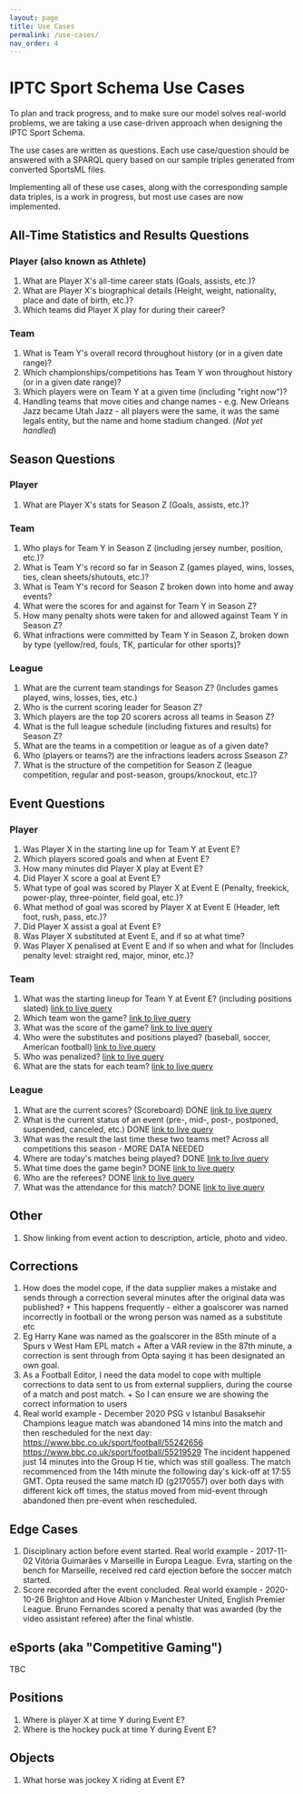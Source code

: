 ```yaml
---
layout: page
title: Use Cases
permalink: /use-cases/
nav_order: 4
---
```

# IPTC Sport Schema Use Cases

To plan and track progress, and to make sure our model solves real-world problems, we are taking a use case-driven approach when
designing the IPTC Sport Schema.

The use cases are written as questions. Each use case/question should be answered with a SPARQL query based on our sample triples generated from converted SportsML files. 

Implementing all of these use cases, along with the corresponding sample data triples, is a work in progress, but most use cases are now implemented.

## All-Time Statistics and Results Questions

### Player (also known as Athlete)
1. What are Player X's all-time career stats (Goals, assists, etc.)?
1. What are Player X's biographical details (Height, weight, nationality, place and date of birth, etc.)?
1. Which teams did Player X play for during their career?

### Team
1. What is Team Y's overall record throughout history (or in a given date range)?
1. Which championships/competitions has Team Y won throughout history (or in a given date range)?
1. Which players were on Team Y at a given time (including "right now")?
1. Handling teams that move cities and change names - e.g. New Orleans Jazz became Utah Jazz - all players were the same, it was the same legals entity, but the name and home stadium changed. (*Not yet handled*)

## Season Questions 

### Player
1. What are Player X's stats for Season Z (Goals, assists, etc.)?

### Team
1. Who plays for Team Y in Season Z (including jersey number, position, etc.)?
1. What is Team Y's record so far in Season Z (games played, wins, losses, ties, clean sheets/shutouts, etc.)?
1. What is Team Y's record for Season Z broken down into home and away events?
1. What were the scores for and against for Team Y in Season Z?
1. How many penalty shots were taken for and allowed against Team Y in Season Z?
1. What infractions were committed by Team Y in Season Z, broken down by type (yellow/red, fouls, TK, particular for other sports)?

### League
1. What are the current team standings for Season Z? (Includes games played, wins, losses, ties, etc.)
1. Who is the current scoring leader for Season Z?
1. Which players are the top 20 scorers across all teams in Season Z?
1. What is the full league schedule (including fixtures and results) for Season Z?
1. What are the teams in a competition or league as of a given date?
1. Who (players or teams?) are the infractions leaders across Sseason Z?
1. What is the structure of the competition for Season Z (league competition, regular and post-season, groups/knockout, etc.)?

## Event Questions 

### Player
1. Was Player X in the starting line up for Team Y at Event E?
1. Which players scored goals and when at Event E?
1. How many minutes did Player X play at Event E?
1. Did Player X score a goal at Event E?
1. What type of goal was scored by Player X at Event E (Penalty, freekick, power-play, three-pointer, field goal, etc.)?
1. What method of goal was scored by Player X at Event E (Header, left foot, rush, pass, etc.)?
1. Did Player X assist a goal at Event E?
1. Was Player X substituted at Event E, and if so at what time?
1. Was Player X penalised at Event E and if so when and what for (Includes penalty level: straight red, major, minor, etc.)?

### Team
1. What was the starting lineup for Team Y at Event E? (including positions slated)
[link to live query](http://sport.iptc.org/dataset.html?tab=query&ds=/sport#query=prefix+rdf%3A+%3Chttp%3A%2F%2Fwww.w3.org%2F1999%2F02%2F22-rdf-syntax-ns%23%3E%0Aprefix+rdfs%3A+%3Chttp%3A%2F%2Fwww.w3.org%2F2000%2F01%2Frdf-schema%23%3E%0Aprefix+sport%3A+%3Chttp%3A%2F%2Fwww.iptc.org%2Fontologies%2FSport%2F%3E%0Aprefix+spstat%3A+%3Chttp%3A%2F%2Fcv.iptc.org%2Fnewscodes%2Fspstat%2F%3E%0Aprefix+spsocpos%3A+%3Cundefined%3E%0A%0A%23+Use+case%3A+Event+%2F+Team+%2F+1.+What+is+the+starting+lineup%3F+(including+position+slated)%0A%23+https%3A%2F%2Fgithub.com%2Fiptc%2Fsport-model%2Fwiki%2FUse-Cases%0ASELECT+%3FteamName+%3FplayerName+%3FplayerPos%0AWHERE+%7B+%0A++++%3Fevent+rdf%3Atype+sport%3AEvent+%3B%0A+++++++++++sport%3Aparticipation+%3Fplayerperf+.%0A++++%3Fplayerperf+sport%3AparticipationBy+%3Fplayer+%3B%0A++++++++++++++++rdf%3Atype+sport%3AIndividualParticipation+.%0A++++%3Fplayer+rdfs%3Alabel+%3FplayerName+%3B+%0A++++++++++++rdf%3Atype+sport%3AAthlete+.+%0A++++%3Fplayerperf+sport%3Astatus+%3Chttp%3A%2F%2Fcv.iptc.org%2Fnewscodes%2Fspperstatus%2Fstarter%3E+.%0A++++%3Fteam+sport%3Amembership+%3Fmembers+.+%0A++++%3Fmembers+sport%3AmembershipBy+%3Fplayer+%3B%0A+++++++++++++sport%3ApositionRegular+%3FplayerPos+%3B%0A+++++++++++++sport%3AmembershipOf+%3Fteam+.%0A++++%3Fteam+rdf%3Atype+sport%3ATeam+%3B%0A++++++++++rdfs%3Alabel+%3FteamName+.%0A%7D%0AORDER+BY+%3FteamName+%3FplayerName)
1. Which team won the game?
[link to live query](http://sport.iptc.org/dataset.html?tab=query&ds=/sport#query=prefix+rdf%3A+%3Chttp%3A%2F%2Fwww.w3.org%2F1999%2F02%2F22-rdf-syntax-ns%23%3E%0Aprefix+rdfs%3A+%3Chttp%3A%2F%2Fwww.w3.org%2F2000%2F01%2Frdf-schema%23%3E%0Aprefix+sport%3A+%3Chttp%3A%2F%2Fwww.iptc.org%2Fontologies%2FSport%2F%3E%0Aprefix+spstat%3A+%3Chttp%3A%2F%2Fcv.iptc.org%2Fnewscodes%2Fspstat%2F%3E%0Aprefix+spsocpos%3A+%3Cundefined%3E%0A%0A%23+Use+case%3A+Event+%2F+Team+%2F+1.+What+is+the+starting+lineup%3F+(including+position+slated)%0A%23+https%3A%2F%2Fgithub.com%2Fiptc%2Fsport-model%2Fwiki%2FUse-Cases%0ASELECT+%3FteamName+%3FplayerName+%3FplayerPos%0AWHERE+%7B+%0A++++%3Fevent+rdf%3Atype+sport%3AEvent+%3B%0A+++++++++++sport%3Aparticipation+%3Fplayerperf+.%0A++++%3Fplayerperf+sport%3AparticipationBy+%3Fplayer+%3B%0A++++++++++++++++rdf%3Atype+sport%3AIndividualParticipation+.%0A++++%3Fplayer+rdfs%3Alabel+%3FplayerName+%3B+%0A++++++++++++rdf%3Atype+sport%3AAthlete+.+%0A++++%3Fplayerperf+sport%3Astatus+%3Chttp%3A%2F%2Fcv.iptc.org%2Fnewscodes%2Fspperstatus%2Fstarter%3E+.%0A++++%3Fteam+sport%3Amembership+%3Fmembers+.+%0A++++%3Fmembers+sport%3AmembershipBy+%3Fplayer+%3B%0A+++++++++++++sport%3ApositionRegular+%3FplayerPos+%3B%0A+++++++++++++sport%3AmembershipOf+%3Fteam+.%0A++++%3Fteam+rdf%3Atype+sport%3ATeam+%3B%0A++++++++++rdfs%3Alabel+%3FteamName+.%0A%7D%0AORDER+BY+%3FteamName+%3FplayerName)
1. What was the score of the game? [link to live query](http://sport.iptc.org/dataset.html?tab=query&ds=/sport#query=prefix+rdf%3A+%3Chttp%3A%2F%2Fwww.w3.org%2F1999%2F02%2F22-rdf-syntax-ns%23%3E%0Aprefix+rdfs%3A+%3Chttp%3A%2F%2Fwww.w3.org%2F2000%2F01%2Frdf-schema%23%3E%0Aprefix+sport%3A+%3Chttp%3A%2F%2Fwww.iptc.org%2Fontologies%2FSport%2F%3E%0Aprefix+spstat%3A+%3Chttp%3A%2F%2Fcv.iptc.org%2Fnewscodes%2Fspstat%2F%3E%0Aprefix+spsocpos%3A+%3Cundefined%3E%0A%0A%23+Use+case%3A+Event+%2F+Team+%2F+1.+What+is+the+starting+lineup%3F+(including+position+slated)%0A%23+https%3A%2F%2Fgithub.com%2Fiptc%2Fsport-model%2Fwiki%2FUse-Cases%0ASELECT+%3FteamName+%3FplayerName+%3FplayerPos%0AWHERE+%7B+%0A++++%3Fevent+rdf%3Atype+sport%3AEvent+%3B%0A+++++++++++sport%3Aparticipation+%3Fplayerperf+.%0A++++%3Fplayerperf+sport%3AparticipationBy+%3Fplayer+%3B%0A++++++++++++++++rdf%3Atype+sport%3AIndividualParticipation+.%0A++++%3Fplayer+rdfs%3Alabel+%3FplayerName+%3B+%0A++++++++++++rdf%3Atype+sport%3AAthlete+.+%0A++++%3Fplayerperf+sport%3Astatus+%3Chttp%3A%2F%2Fcv.iptc.org%2Fnewscodes%2Fspperstatus%2Fstarter%3E+.%0A++++%3Fteam+sport%3Amembership+%3Fmembers+.+%0A++++%3Fmembers+sport%3AmembershipBy+%3Fplayer+%3B%0A+++++++++++++sport%3ApositionRegular+%3FplayerPos+%3B%0A+++++++++++++sport%3AmembershipOf+%3Fteam+.%0A++++%3Fteam+rdf%3Atype+sport%3ATeam+%3B%0A++++++++++rdfs%3Alabel+%3FteamName+.%0A%7D%0AORDER+BY+%3FteamName+%3FplayerName)
1. Who were the substitutes and positions played? (baseball, soccer, American football) [link to live query](http://sport.iptc.org/dataset.html?tab=query&ds=/sport#query=prefix+rdf%3A+%3Chttp%3A%2F%2Fwww.w3.org%2F1999%2F02%2F22-rdf-syntax-ns%23%3E%0Aprefix+rdfs%3A+%3Chttp%3A%2F%2Fwww.w3.org%2F2000%2F01%2Frdf-schema%23%3E%0Aprefix+sport%3A+%3Chttp%3A%2F%2Fwww.iptc.org%2Fontologies%2FSport%2F%3E%0Aprefix+spstat%3A+%3Chttp%3A%2F%2Fcv.iptc.org%2Fnewscodes%2Fspstat%2F%3E%0Aprefix+spsocpos%3A+%3Cundefined%3E%0A%0A%23+Use+case%3A+Event+%2F+Team+%2F+1.+What+is+the+starting+lineup%3F+(including+position+slated)%0A%23+https%3A%2F%2Fgithub.com%2Fiptc%2Fsport-model%2Fwiki%2FUse-Cases%0ASELECT+%3FteamName+%3FplayerName+%3FplayerPos%0AWHERE+%7B+%0A++++%3Fevent+rdf%3Atype+sport%3AEvent+%3B%0A+++++++++++sport%3Aparticipation+%3Fplayerperf+.%0A++++%3Fplayerperf+sport%3AparticipationBy+%3Fplayer+%3B%0A++++++++++++++++rdf%3Atype+sport%3AIndividualParticipation+.%0A++++%3Fplayer+rdfs%3Alabel+%3FplayerName+%3B+%0A++++++++++++rdf%3Atype+sport%3AAthlete+.+%0A++++%3Fplayerperf+sport%3Astatus+%3Chttp%3A%2F%2Fcv.iptc.org%2Fnewscodes%2Fspperstatus%2Fstarter%3E+.%0A++++%3Fteam+sport%3Amembership+%3Fmembers+.+%0A++++%3Fmembers+sport%3AmembershipBy+%3Fplayer+%3B%0A+++++++++++++sport%3ApositionRegular+%3FplayerPos+%3B%0A+++++++++++++sport%3AmembershipOf+%3Fteam+.%0A++++%3Fteam+rdf%3Atype+sport%3ATeam+%3B%0A++++++++++rdfs%3Alabel+%3FteamName+.%0A%7D%0AORDER+BY+%3FteamName+%3FplayerName)
1. Who was penalized? [link to live query](http://sport.iptc.org/dataset.html?tab=query&ds=/sport#query=prefix+rdf%3A+%3Chttp%3A%2F%2Fwww.w3.org%2F1999%2F02%2F22-rdf-syntax-ns%23%3E%0Aprefix+rdfs%3A+%3Chttp%3A%2F%2Fwww.w3.org%2F2000%2F01%2Frdf-schema%23%3E%0Aprefix+sport%3A+%3Chttp%3A%2F%2Fwww.iptc.org%2Fontologies%2FSport%2F%3E%0Aprefix+spstat%3A+%3Chttp%3A%2F%2Fcv.iptc.org%2Fnewscodes%2Fspstat%2F%3E%0Aprefix+spsocpos%3A+%3Cundefined%3E%0A%0A%23+Use+case%3A+Event+%2F+Team+%2F+1.+What+is+the+starting+lineup%3F+(including+position+slated)%0A%23+https%3A%2F%2Fgithub.com%2Fiptc%2Fsport-model%2Fwiki%2FUse-Cases%0ASELECT+%3FteamName+%3FplayerName+%3FplayerPos%0AWHERE+%7B+%0A++++%3Fevent+rdf%3Atype+sport%3AEvent+%3B%0A+++++++++++sport%3Aparticipation+%3Fplayerperf+.%0A++++%3Fplayerperf+sport%3AparticipationBy+%3Fplayer+%3B%0A++++++++++++++++rdf%3Atype+sport%3AIndividualParticipation+.%0A++++%3Fplayer+rdfs%3Alabel+%3FplayerName+%3B+%0A++++++++++++rdf%3Atype+sport%3AAthlete+.+%0A++++%3Fplayerperf+sport%3Astatus+%3Chttp%3A%2F%2Fcv.iptc.org%2Fnewscodes%2Fspperstatus%2Fstarter%3E+.%0A++++%3Fteam+sport%3Amembership+%3Fmembers+.+%0A++++%3Fmembers+sport%3AmembershipBy+%3Fplayer+%3B%0A+++++++++++++sport%3ApositionRegular+%3FplayerPos+%3B%0A+++++++++++++sport%3AmembershipOf+%3Fteam+.%0A++++%3Fteam+rdf%3Atype+sport%3ATeam+%3B%0A++++++++++rdfs%3Alabel+%3FteamName+.%0A%7D%0AORDER+BY+%3FteamName+%3FplayerName)
1. What are the stats for each team? [link to live query](http://sport.iptc.org/dataset.html?tab=query&ds=/sport#query=prefix+rdf%3A+%3Chttp%3A%2F%2Fwww.w3.org%2F1999%2F02%2F22-rdf-syntax-ns%23%3E%0Aprefix+rdfs%3A+%3Chttp%3A%2F%2Fwww.w3.org%2F2000%2F01%2Frdf-schema%23%3E%0Aprefix+sport%3A+%3Chttp%3A%2F%2Fwww.iptc.org%2Fontologies%2FSport%2F%3E%0Aprefix+spstat%3A+%3Chttp%3A%2F%2Fcv.iptc.org%2Fnewscodes%2Fspstat%2F%3E%0Aprefix+spsocpos%3A+%3Cundefined%3E%0A%0A%23+Use+case%3A+Event+%2F+Team+%2F+1.+What+is+the+starting+lineup%3F+(including+position+slated)%0A%23+https%3A%2F%2Fgithub.com%2Fiptc%2Fsport-model%2Fwiki%2FUse-Cases%0ASELECT+%3FteamName+%3FplayerName+%3FplayerPos%0AWHERE+%7B+%0A++++%3Fevent+rdf%3Atype+sport%3AEvent+%3B%0A+++++++++++sport%3Aparticipation+%3Fplayerperf+.%0A++++%3Fplayerperf+sport%3AparticipationBy+%3Fplayer+%3B%0A++++++++++++++++rdf%3Atype+sport%3AIndividualParticipation+.%0A++++%3Fplayer+rdfs%3Alabel+%3FplayerName+%3B+%0A++++++++++++rdf%3Atype+sport%3AAthlete+.+%0A++++%3Fplayerperf+sport%3Astatus+%3Chttp%3A%2F%2Fcv.iptc.org%2Fnewscodes%2Fspperstatus%2Fstarter%3E+.%0A++++%3Fteam+sport%3Amembership+%3Fmembers+.+%0A++++%3Fmembers+sport%3AmembershipBy+%3Fplayer+%3B%0A+++++++++++++sport%3ApositionRegular+%3FplayerPos+%3B%0A+++++++++++++sport%3AmembershipOf+%3Fteam+.%0A++++%3Fteam+rdf%3Atype+sport%3ATeam+%3B%0A++++++++++rdfs%3Alabel+%3FteamName+.%0A%7D%0AORDER+BY+%3FteamName+%3FplayerName)

### League
1. What are the current scores? (Scoreboard) DONE [link to live query](http://sport.iptc.org/dataset.html?tab=query&ds=/sport#query=prefix+rdf%3A+%3Chttp%3A%2F%2Fwww.w3.org%2F1999%2F02%2F22-rdf-syntax-ns%23%3E%0Aprefix+rdfs%3A+%3Chttp%3A%2F%2Fwww.w3.org%2F2000%2F01%2Frdf-schema%23%3E%0Aprefix+sport%3A+%3Chttp%3A%2F%2Fwww.iptc.org%2Fontologies%2FSport%2F%3E%0Aprefix+spstat%3A+%3Chttp%3A%2F%2Fcv.iptc.org%2Fnewscodes%2Fspstat%2F%3E%0Aprefix+xsd%3A+%3Chttp%3A%2F%2Fwww.w3.org%2F2001%2FXMLSchema%23%3E%0A%0A%23+Use+case%3A+Event+%2F+League+%2F+1.+What+are+the+current+scores%3F+(Scoreboard)%0A%23+https%3A%2F%2Fgithub.com%2Fiptc%2Fsport-model%2Fwiki%2FUse-Cases%0A+%0ASELECT+(CONCAT(STR(YEAR(%3Fdate))%2C%22-%22%2CSTR(MONTH(%3Fdate))%2C%22-%22%2CSTR(DAY(%3Fdate)))+as+%3FdisplayDate)%0A+++++++(CONCAT(STR(HOURS(%3Fdate))%2C%22%3A%22%2CSTR(MINUTES(%3Fdate)))+as+%3FdisplayTime)%0A+++++++(CONCAT(%3FhomeTeamName%2C%22+v+%22%2C%3FawayTeamName)+as+%3Fmatch)%0A+++++++%3FhomeTeamScore+%3FawayTeamScore%0AWHERE%0A%7B%0A++++%3Fevent+rdf%3Atype+sport%3AEvent+.%0A++++%3Fevent+sport%3AstartDate+%3Fdate+.%0A++++%3Fevent+sport%3Aparticipation+%3FhomeTeamParticipation+.%0A++++%3FhomeTeamParticipation+rdf%3Atype+sport%3ATeamParticipation+.%0A++++%3FhomeTeamParticipation+sport%3AparticipationBy+%3FhomeTeam+.%0A++++%3FhomeTeamParticipation+sport%3Aalignment+%22home%22+.%0A++++%3FhomeTeamParticipation+spstat%3Ascore+%3FhomeTeamScore+.%0A++++%3FhomeTeam+rdf%3Atype+sport%3ATeam+.%0A++++%3FhomeTeam+rdfs%3Alabel+%3FhomeTeamName+.%0A++++%3Fevent+sport%3Aparticipation+%3FawayTeamParticipation+.%0A++++%3FawayTeamParticipation+rdf%3Atype+sport%3ATeamParticipation+.%0A++++%3FawayTeamParticipation+sport%3AparticipationBy+%3FawayTeam+.%0A++++%3FawayTeamParticipation+sport%3Aalignment+%22away%22+.%0A++++%3FawayTeamParticipation+spstat%3Ascore+%3FawayTeamScore+.%0A++++%3FawayTeam+rdf%3Atype+sport%3ATeam+.%0A++++%3FawayTeam+rdfs%3Alabel+%3FawayTeamName+.%0A++++%3Fevent+sport%3Asite+%3Fsite+.%0A++++%3Fsite+rdf%3Atype+sport%3ASite+.%0A++++%3Fsite+rdfs%3Alabel+%3FsiteName+.%0A++++FILTER+(+%3Fdate+%3E+%222021-02-15T00%3A00%3A00Z%22%5E%5Exsd%3AdateTime+)%0A++++FILTER+(+%3Fdate+%3C+%222021-02-16T00%3A00%3A00Z%22%5E%5Exsd%3AdateTime+)%0A%7D%0A)
1. What is the current status of an event (pre-, mid-, post-, postponed, suspended, canceled, etc.) DONE [link to live query](http://sport.iptc.org/dataset.html?tab=query&ds=/sport#query=prefix+rdf%3A+%3Chttp%3A%2F%2Fwww.w3.org%2F1999%2F02%2F22-rdf-syntax-ns%23%3E%0Aprefix+rdfs%3A+%3Chttp%3A%2F%2Fwww.w3.org%2F2000%2F01%2Frdf-schema%23%3E%0Aprefix+sport%3A+%3Chttp%3A%2F%2Fwww.iptc.org%2Fontologies%2FSport%2F%3E%0Aprefix+spstat%3A+%3Chttp%3A%2F%2Fcv.iptc.org%2Fnewscodes%2Fspstat%2F%3E%0Aprefix+xsd%3A+%3Chttp%3A%2F%2Fwww.w3.org%2F2001%2FXMLSchema%23%3E%0A%0A%23+Use+case%3A+Event+%2F+League+%2F+2.+What+is+the+current+status+of+an+event+(pre-%2C+mid-%2C+post-%2C+postponed%2C+suspended%2C+canceled%2C+etc.)%0A%23+https%3A%2F%2Fgithub.com%2Fiptc%2Fsport-model%2Fwiki%2FUse-Cases%0ASELECT+(CONCAT(STR(YEAR(%3Fdate))%2C%22-%22%2CSTR(MONTH(%3Fdate))%2C%22-%22%2CSTR(DAY(%3Fdate)))+as+%3FdisplayDate)%0A+++++++(CONCAT(STR(HOURS(%3Fdate))%2C%22%3A%22%2CSTR(MINUTES(%3Fdate)))+as+%3FdisplayTime)%0A+++++++(CONCAT(%3FhomeTeamName%2C%22+v+%22%2C%3FawayTeamName)+as+%3Fmatch)%0A+++++++%3Fstatus%0AWHERE%0A%7B%0A++++%3Fevent+rdf%3Atype+sport%3AEvent+.%0A++++%3Fevent+sport%3AstartDate+%3Fdate+.%0A++++%3Fevent+sport%3Aparticipation+%3FhomeTeamParticipation+.%0A++++%3FhomeTeamParticipation+rdf%3Atype+sport%3ATeamParticipation+.%0A++++%3FhomeTeamParticipation+sport%3AparticipationBy+%3FhomeTeam+.%0A++++%3FhomeTeamParticipation+sport%3Aalignment+%22home%22+.%0A++++%3FhomeTeamParticipation+spstat%3Ascore+%3FhomeTeamScore+.%0A++++%3FhomeTeam+rdf%3Atype+sport%3ATeam+.%0A++++%3FhomeTeam+rdfs%3Alabel+%3FhomeTeamName+.%0A++++%3Fevent+sport%3Aparticipation+%3FawayTeamParticipation+.%0A++++%3FawayTeamParticipation+rdf%3Atype+sport%3ATeamParticipation+.%0A++++%3FawayTeamParticipation+sport%3AparticipationBy+%3FawayTeam+.%0A++++%3FawayTeamParticipation+sport%3Aalignment+%22away%22+.%0A++++%3FawayTeamParticipation+spstat%3Ascore+%3FawayTeamScore+.%0A++++%3FawayTeam+rdf%3Atype+sport%3ATeam+.%0A++++%3FawayTeam+rdfs%3Alabel+%3FawayTeamName+.%0A++++%3Fevent+sport%3AeventStatus+%3Fstatus+.%0A++++FILTER+(+%3Fdate+%3E+%222021-04-25T00%3A00%3A00Z%22%5E%5Exsd%3AdateTime+)%0A++++FILTER+(+%3Fdate+%3C+%222021-04-26T00%3A00%3A00Z%22%5E%5Exsd%3AdateTime+)%0A%7D%0AORDER+BY+%3FdisplayDate+%3FdisplayTime%0A)
1. What was the result the last time these two teams met? Across all competitions this season - MORE DATA NEEDED
1. Where are today's matches being played? DONE [link to live query](http://sport.iptc.org/dataset.html?tab=query&ds=/sport#query=prefix+rdf%3A+%3Chttp%3A%2F%2Fwww.w3.org%2F1999%2F02%2F22-rdf-syntax-ns%23%3E%0Aprefix+rdfs%3A+%3Chttp%3A%2F%2Fwww.w3.org%2F2000%2F01%2Frdf-schema%23%3E%0Aprefix+sport%3A+%3Chttp%3A%2F%2Fwww.iptc.org%2Fontologies%2FSport%2F%3E%0Aprefix+xsd%3A+%3Chttp%3A%2F%2Fwww.w3.org%2F2001%2FXMLSchema%23%3E%0A%0A%23+Use+case%3A+Event+%2F+League+%2F+4.+Where+are+today's+matches+being+played%3F%0A%23+https%3A%2F%2Fgithub.com%2Fiptc%2Fsport-model%2Fwiki%2FUse-Cases%0ASELECT+(CONCAT(STR(YEAR(%3Fdate))%2C%22-%22%2CSTR(MONTH(%3Fdate))%2C%22-%22%2CSTR(DAY(%3Fdate)))+as+%3FdisplayDate)%0A+++++++(CONCAT(STR(HOURS(%3Fdate))%2C%22%3A%22%2CSTR(MINUTES(%3Fdate)))+as+%3FdisplayTime)+%0A+++++++(CONCAT(%3FhomeTeamName%2C%22+v+%22%2C%3FawayTeamName)+as+%3Fmatch)+%0A+++++++%3FsiteName%0AWHERE++%0A%7B%0A++++%3Fevent+rdf%3Atype+sport%3AEvent+.%0A++++%3Fevent+sport%3AstartDate+%3Fdate+.%0A++++%3Fevent+sport%3Aparticipation+%3FhomeTeamParticipation+.%0A++++%3FhomeTeamParticipation+rdf%3Atype+sport%3ATeamParticipation+.%0A++++%3FhomeTeamParticipation+sport%3AparticipationBy+%3FhomeTeam+.%0A++++%3FhomeTeamParticipation+sport%3Aalignment+%22home%22+.%0A++++%3FhomeTeam+rdf%3Atype+sport%3ATeam+.%0A++++%3FhomeTeam+rdfs%3Alabel+%3FhomeTeamName+.%0A++++%3Fevent+sport%3Aparticipation+%3FawayTeamParticipation+.%0A++++%3FawayTeamParticipation+rdf%3Atype+sport%3ATeamParticipation+.%0A++++%3FawayTeamParticipation+sport%3AparticipationBy+%3FawayTeam+.%0A++++%3FawayTeamParticipation+sport%3Aalignment+%22away%22+.%0A++++%3FawayTeam+rdf%3Atype+sport%3ATeam+.%0A++++%3FawayTeam+rdfs%3Alabel+%3FawayTeamName+.%0A++++%3Fevent+sport%3Asite+%3Fsite+.%0A++++%3Fsite+rdf%3Atype+sport%3ASite+.%0A++++%3Fsite+rdfs%3Alabel+%3FsiteName+.%0A++++FILTER+(+%3Fdate+%3E+%222014-10-04T00%3A00%3A00Z%22%5E%5Exsd%3AdateTime+)%0A++++FILTER+(+%3Fdate+%3C+%222014-10-05T00%3A00%3A00Z%22%5E%5Exsd%3AdateTime+)%0A%7D%0AORDER+BY+%3Fweek+%3FdisplayDate+%3FdisplayTime)
1. What time does the game begin? DONE [link to live query](http://sport.iptc.org/dataset.html?tab=query&ds=/sport#query=prefix+rdf%3A+%3Chttp%3A%2F%2Fwww.w3.org%2F1999%2F02%2F22-rdf-syntax-ns%23%3E%0Aprefix+sport%3A+%3Chttp%3A%2F%2Fwww.iptc.org%2Fontologies%2FSport%2F%3E%0A%0A%23+Use+case%3A+Event+%2F+League+%2F+5.+What+time+does+the+game+begin%3F%0A%23+https%3A%2F%2Fgithub.com%2Fiptc%2Fsport-model%2Fwiki%2FUse-Cases%0ASELECT+(CONCAT(STR(HOURS(%3Fdate))%2C%22%3A%22%2CSTR(MINUTES(%3Fdate)))+as+%3FdisplayTime)%0AWHERE%0A%7B%0A++++%3Fevent+rdf%3Atype+sport%3AEvent+.%0A++++%3Fevent+sport%3AstartDate+%3Fdate+.%0A++++FILTER+(+%3Fevent+%3D+%3Chttp%3A%2F%2Fexample.com%2FEvent%2FE755363%3E+)%0A%7D%0A)
1. Who are the referees? DONE [link to live query](http://sport.iptc.org/dataset.html?tab=query&ds=/sport#query=prefix+rdf%3A+%3Chttp%3A%2F%2Fwww.w3.org%2F1999%2F02%2F22-rdf-syntax-ns%23%3E%0Aprefix+rdfs%3A+%3Chttp%3A%2F%2Fwww.w3.org%2F2000%2F01%2Frdf-schema%23%3E%0Aprefix+sport%3A+%3Chttp%3A%2F%2Fwww.iptc.org%2Fontologies%2FSport%2F%3E%0A%0A%23+Use+case%3A+Event+%2F+League+%2F+6.+Who+are+the+referees%3F%0A%23+https%3A%2F%2Fgithub.com%2Fiptc%2Fsport-model%2Fwiki%2FUse-Cases%0ASELECT+%3FofficialName+%3FofficialPosition%0AWHERE%0A%7B%0A++++%3Fevent+rdf%3Atype+sport%3AEvent+.%0A++++%3Fevent+sport%3Aparticipation+%3FofficialParticipation+.%0A++++%3FofficialParticipation+rdf%3Atype+sport%3AOfficialParticipation+.%0A++++%3FofficialParticipation+sport%3AparticipationBy+%3Fofficial+.%0A++++%3FofficialParticipation+sport%3ApositionEvent+%3FofficialPosition+.%0A++++%3Fofficial+rdf%3Atype+sport%3AOfficial+.%0A++++%3Fofficial+rdfs%3Alabel+%3FofficialName+.%0A++++FILTER+(+%3Fevent+%3D+%3Chttp%3A%2F%2Fexample.com%2FEvent%2FE755363%3E+)%0A%7D%0A)
1. What was the attendance for this match? DONE [link to live query](http://sport.iptc.org/dataset.html?tab=query&ds=/sport#query=prefix+rdf%3A+%3Chttp%3A%2F%2Fwww.w3.org%2F1999%2F02%2F22-rdf-syntax-ns%23%3E%0Aprefix+sport%3A+%3Chttp%3A%2F%2Fwww.iptc.org%2Fontologies%2FSport%2F%3E%0A%0A%23+Use+case%3A+Event+%2F+League+%2F+7.+What+was+the+attendance+for+this+match%3F%0A%23+https%3A%2F%2Fgithub.com%2Fiptc%2Fsport-model%2Fwiki%2FUse-Cases%0ASELECT+%3Fattendance%0AWHERE%0A%7B%0A++++%3Fevent+rdf%3Atype+sport%3AEvent+.%0A++++%3Fevent+sport%3AstartDate+%3Fdate+.%0A++++%3Fevent+sport%3Aattendance+%3Fattendance+.%0A++++FILTER+(+%3Fevent+%3D+%3Chttp%3A%2F%2Fexample.com%2FEvent%2FE755363%3E+)%0A%7D%0A)

## Other
1. Show linking from event action to description, article, photo and video.

## Corrections
1. How does the model cope, if the data supplier makes a mistake and sends through a correction several minutes after the original data was published? +
This happens frequently - either a goalscorer was named incorrectly in football or the wrong person was named as a substitute etc
1. Eg Harry Kane was named as the goalscorer in the 85th minute of a Spurs v West Ham EPL match +
After a VAR review in the 87th minute, a correction is sent through from Opta saying it has been designated an own goal.
1. As a Football Editor, I need the data model to cope with multiple corrections to data sent to us from external suppliers, 
during the course of a match and post match. + 
So I can ensure we are showing the correct information to users
1. Real world example - December 2020
PSG v Istanbul Basaksehir Champions league match was abandoned 14 mins into the match and then rescheduled for the next day: 
https://www.bbc.co.uk/sport/football/55242656
https://www.bbc.co.uk/sport/football/55219529
The incident happened just 14 minutes into the Group H tie, which was still goalless. The match recommenced from the 14th minute the following day's kick-off at 17:55 GMT. Opta reused the same match ID (g2170557) over both days with different kick off times, the status moved from mid-event through abandoned then pre-event when rescheduled. 

## Edge Cases
1. Disciplinary action before event started. Real world example - 2017-11-02 Vitória Guimarães v Marseille in Europa League. Evra, starting on the bench for Marseille, received red card ejection before the soccer match started.
1. Score recorded after the event concluded. Real world example - 2020-10-26 Brighton and Hove Albion v Manchester United, English Premier League. Bruno Fernandes scored a penalty that was awarded (by the video assistant referee) after the final whistle.

## eSports (aka "Competitive Gaming")

TBC

## Positions

1. Where is player X at time Y during Event E?
2. Where is the hockey puck at time Y during Event E?

## Objects

1. What horse was jockey X riding at Event E?

